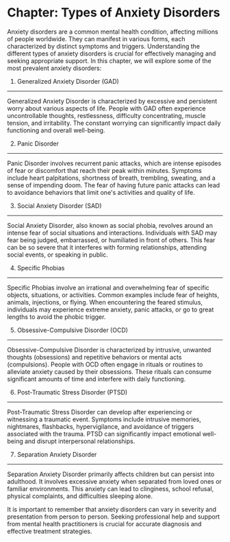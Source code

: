 Chapter: Types of Anxiety Disorders
===================================

Anxiety disorders are a common mental health condition, affecting millions of people worldwide. They can manifest in various forms, each characterized by distinct symptoms and triggers. Understanding the different types of anxiety disorders is crucial for effectively managing and seeking appropriate support. In this chapter, we will explore some of the most prevalent anxiety disorders:

1. Generalized Anxiety Disorder (GAD)
-------------------------------------

Generalized Anxiety Disorder is characterized by excessive and persistent worry about various aspects of life. People with GAD often experience uncontrollable thoughts, restlessness, difficulty concentrating, muscle tension, and irritability. The constant worrying can significantly impact daily functioning and overall well-being.

2. Panic Disorder
-----------------

Panic Disorder involves recurrent panic attacks, which are intense episodes of fear or discomfort that reach their peak within minutes. Symptoms include heart palpitations, shortness of breath, trembling, sweating, and a sense of impending doom. The fear of having future panic attacks can lead to avoidance behaviors that limit one's activities and quality of life.

3. Social Anxiety Disorder (SAD)
--------------------------------

Social Anxiety Disorder, also known as social phobia, revolves around an intense fear of social situations and interactions. Individuals with SAD may fear being judged, embarrassed, or humiliated in front of others. This fear can be so severe that it interferes with forming relationships, attending social events, or speaking in public.

4. Specific Phobias
-------------------

Specific Phobias involve an irrational and overwhelming fear of specific objects, situations, or activities. Common examples include fear of heights, animals, injections, or flying. When encountering the feared stimulus, individuals may experience extreme anxiety, panic attacks, or go to great lengths to avoid the phobic trigger.

5. Obsessive-Compulsive Disorder (OCD)
--------------------------------------

Obsessive-Compulsive Disorder is characterized by intrusive, unwanted thoughts (obsessions) and repetitive behaviors or mental acts (compulsions). People with OCD often engage in rituals or routines to alleviate anxiety caused by their obsessions. These rituals can consume significant amounts of time and interfere with daily functioning.

6. Post-Traumatic Stress Disorder (PTSD)
----------------------------------------

Post-Traumatic Stress Disorder can develop after experiencing or witnessing a traumatic event. Symptoms include intrusive memories, nightmares, flashbacks, hypervigilance, and avoidance of triggers associated with the trauma. PTSD can significantly impact emotional well-being and disrupt interpersonal relationships.

7. Separation Anxiety Disorder
------------------------------

Separation Anxiety Disorder primarily affects children but can persist into adulthood. It involves excessive anxiety when separated from loved ones or familiar environments. This anxiety can lead to clinginess, school refusal, physical complaints, and difficulties sleeping alone.

It is important to remember that anxiety disorders can vary in severity and presentation from person to person. Seeking professional help and support from mental health practitioners is crucial for accurate diagnosis and effective treatment strategies.
